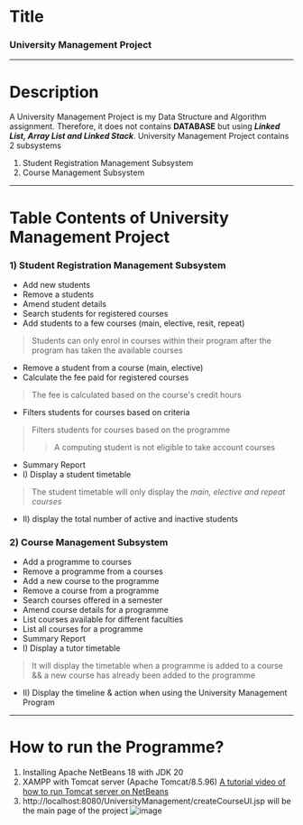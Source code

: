 # Title
### University Management Project
---------------------

# Description
A University Management Project is my Data Structure and Algorithm assignment. Therefore, it does not contains **DATABASE** but using **_Linked List, Array List and Linked Stack_**. University Management Project contains 2 subsystems 
1) Student Registration Management Subsystem
2) Course Management Subsystem
   
---
# Table Contents of University Management Project
###  1) Student Registration Management Subsystem
- Add new students
- Remove a students
- Amend student details
- Search students for registered courses
- Add students to a few courses (main, elective, resit, repeat)
> Students can only enrol in courses within their program after the program has taken the available courses 
- Remove a student from a course (main, elective)
- Calculate the fee paid for registered courses
> The fee is calculated based on the course's credit hours 
- Filters students for courses based on criteria
> Filters students for courses based on the programme
> > A computing student is not eligible to take account courses
- Summary Report
- I) Display a student timetable
>  The student timetable will only display the *main, elective and repeat courses*
- II) display the total number of active and inactive students 
    
###  2) Course Management Subsystem
- Add a programme to courses
- Remove a programme from a courses
- Add a new course to the programme
- Remove a course from a programme
- Search courses offered in a semester
- Amend course details for a programme
- List courses available for different faculties
- List all courses for a programme
- Summary Report
- I) Display a tutor timetable
> It will display the timetable when a programme is added to a course && a new course has already been added to the programme
- II) Display the timeline & action when using the University Management Program

---
# How to run the Programme?
1) Installing Apache NetBeans 18 with JDK 20
2) XAMPP with Tomcat server (Apache Tomcat/8.5.96)
<a href="https://www.youtube.com/watch?v=eP9oz6ZKUXM&t=122s">A tutorial video of how to run Tomcat server on NetBeans</a>
3) http://localhost:8080/UniversityManagement/createCourseUI.jsp will be the main page of the project
 ![image](https://github.com/Zzz-anonymous/UniversityManagement/assets/88902123/62259c90-46c2-4971-a35c-fe97f2e1e141)
